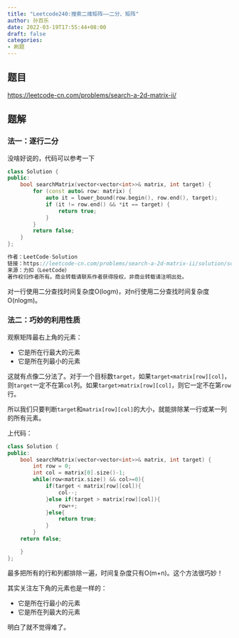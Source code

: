 ```yaml
---
title: "Leetcode240:搜索二维矩阵——二分、矩阵"
author: 孙百乐
date: 2022-03-19T17:55:44+08:00
draft: false
categories: 
- 刷题
---
```


## 题目

https://leetcode-cn.com/problems/search-a-2d-matrix-ii/

## 题解

### 法一：逐行二分

没啥好说的，代码可以参考一下

```c++
class Solution {
public:
    bool searchMatrix(vector<vector<int>>& matrix, int target) {
        for (const auto& row: matrix) {
            auto it = lower_bound(row.begin(), row.end(), target);
            if (it != row.end() && *it == target) {
                return true;
            }
        }
        return false;
    }
};

作者：LeetCode-Solution
链接：https://leetcode-cn.com/problems/search-a-2d-matrix-ii/solution/sou-suo-er-wei-ju-zhen-ii-by-leetcode-so-9hcx/
来源：力扣（LeetCode）
著作权归作者所有。商业转载请联系作者获得授权，非商业转载请注明出处。
```

对一行使用二分查找时间复杂度O(logm)，对n行使用二分查找时间复杂度O(nlogm)。

### 法二：巧妙的利用性质

观察矩阵最右上角的元素：

* 它是所在行最大的元素
* 它是所在列最小的元素

这就有点像二分法了。对于一个目标数`target`，如果`target<matrix[row][col]`，则`target`一定不在第`col`列。如果`target>matrix[row][col]`，则它一定不在第`row`行。

所以我们只要判断`target`和`matrix[row][col]`的大小，就能排除某一行或某一列的所有元素。

上代码：

```c++
class Solution {
public:
    bool searchMatrix(vector<vector<int>>& matrix, int target) {
        int row = 0;
        int col = matrix[0].size()-1;
        while(row<matrix.size() && col>=0){
            if(target < matrix[row][col]){
                col--;
            }else if(target > matrix[row][col]){
                row++;
            }else{
                return true;
            }
        }
    return false;

    }
};
```

最多把所有的行和列都排除一遍，时间复杂度只有O(m+n)。这个方法很巧妙！

其实关注左下角的元素也是一样的：

* 它是所在行最小的元素
* 它是所在列最大的元素

明白了就不觉得难了。
